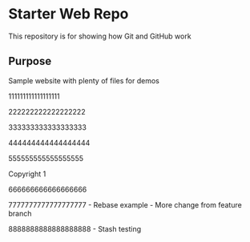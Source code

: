 # Starter Web Repo

This repository is for showing how Git and GitHub work

## Purpose

Sample website with plenty of files for demos


111111111111111111

222222222222222222

333333333333333333

444444444444444444

555555555555555555

Copyright 1

666666666666666666

7777777777777777777 - Rebase example - More change from feature branch

8888888888888888888 - Stash testing
